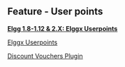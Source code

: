 ## Feature - User points 
**[Elgg 1.8-1.12 & 2.X: Elggx Userpoints](https://elgg.org/plugins/813379)**

[Elggx Userpoints](https://elgg.org/plugins/385111)

[Discount Vouchers Plugin](https://elgg.org/plugins/1197146)
